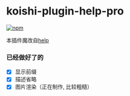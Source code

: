 # koishi-plugin-help-pro

[![npm](https://img.shields.io/npm/v/koishi-plugin-help-pro?style=flat-square)](https://www.npmjs.com/package/koishi-plugin-help-pro)

本插件魔改自[help](https://github.com/koishijs/koishi/tree/master/plugins/common/help)

### 已经做好了的
- [x] 显示前缀
- [x] 描述省略
- [x] 图片渲染（正在制作, 比较粗糙）
